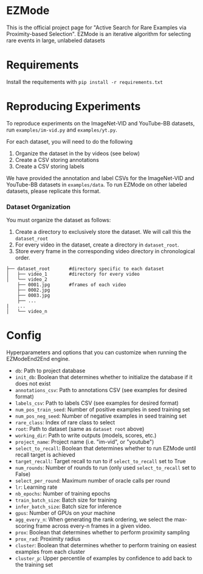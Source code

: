 # EZMode
This is the official project page for "Active Search for Rare Examples via Proximity-based Selection". EZMode is an iterative algorithm for selecting rare events in large, unlabeled datasets

# Requirements
Install the requitements with `pip install -r requirements.txt`

# Reproducing Experiments

To reproduce experiments on the ImageNet-VID and YouTube-BB datasets, run `examples/im-vid.py` and `examples/yt.py`.

For each dataset, you will need to do the following
1. Organize the dataset in the by videos (see below)
2. Create a CSV storing annotations
3. Create a CSV storing labels

We have provided the annotation and label CSVs for the ImageNet-VID and YouTube-BB datasets in `examples/data`. To run EZMode on other labeled datasets, please replicate this format. 

### Dataset Organization

You must organize the dataset as follows: 
1. Create a directory to exclusively store the dataset. We will call this the `dataset_root`
2. For every video in the dataset, create a directory in `dataset_root`. 
3. Store every frame in the corresponding video directory in chronological order. 

```
├── dataset_root	   #directory specific to each dataset
│   ├── video_1		   #directory for every video
│   └── video_2
	├── 0001.jpg	   #frames of each video
	├── 0002.jpg
	├── 0003.jpg
	├── ...
|	...
│   └── video_n
```

# Config

Hyperparameters and options that you can customize when running the EZModeEnd2End engine. 
* `db`: Path to project database
* `init_db`: Boolean that determines whether to initialize the database if it does not exist
* `annotations_csv`: Path to annotations CSV (see examples for desired format)
* `labels_csv`: Path to labels CSV (see examples for desired format)
* `num_pos_train_seed`: Number of positive examples in seed training set
* `num_pos_neg_seed`: Number of negative examples in seed training set
* `rare_class`: Index of rare class to select
* `root`: Path to dataset (same as `dataset root` above)
* `working_dir`: Path to write outputs (models, scores, etc.)
* `project_name`: Project name (i.e. "im-vid", or "youtube")
* `select_to_recall`: Boolean that determines whether to run EZMode until recall target is achieved
* `target_recall`: Target recall to run to if `select_to_recall` set to True
* `num_rounds`: Number of rounds to run (only used `select_to_recall` set to False)
* `select_per_round`: Maximum number of oracle calls per round
* `lr`: Learning rate
* `nb_epochs`: Number of training epochs
* `train_batch_size`: Batch size for training
* `infer_batch_size`: Batch size for inference
* `gpus`: Number of GPUs on your machine
* `agg_every_n`: When generating the rank ordering, we select the max-scoring frame across every-n frames in a given video. 
* `prox`: Boolean that determines whether to perform proximity sampling
* `prox_rad`: Proximity radius
* `cluster`: Boolean that determines whether to perform training on easiest examples from each cluster
* `cluster_p`: Upper percentile of examples by confidence to add back to the training set 

